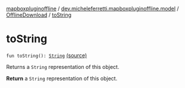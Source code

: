 [mapboxpluginoffline](../../index.md) / [dev.micheleferretti.mapboxpluginoffline.model](../index.md) / [OfflineDownload](index.md) / [toString](./to-string.md)

# toString

`fun toString(): `[`String`](https://kotlinlang.org/api/latest/jvm/stdlib/kotlin/-string/index.html) [(source)](https://github.com/xit0c/mapbox-plugin-offline/tree/master/mapboxpluginoffline/src/main/java/dev/micheleferretti/mapboxpluginoffline/model/OfflineDownload.kt#L133)

Returns a `String` representation of this object.

**Return**
a `String` representation of this object.


